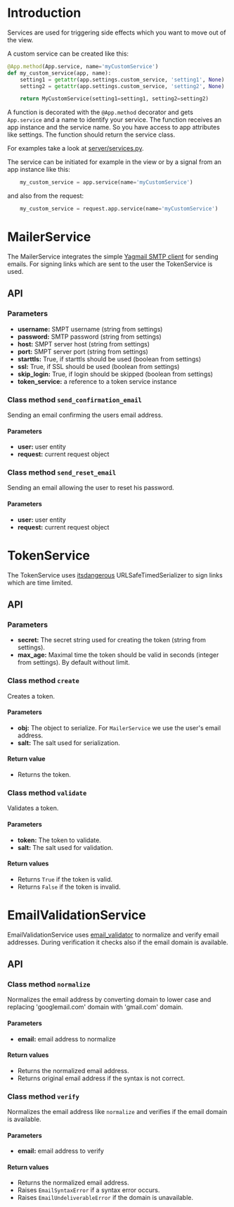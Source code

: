 # Introduction

Services are used for triggering side effects which you want to move out of the
view.

A custom service can be created like this:

```python
@App.method(App.service, name='myCustomService')
def my_custom_service(app, name):
    setting1 = getattr(app.settings.custom_service, 'setting1', None)
    setting2 = getattr(app.settings.custom_service, 'setting2', None)

    return MyCustomService(setting1=setting1, setting2=setting2)
```

A function is decorated with the `@App.method` decorator and gets `App.service`
and a name to identify your service.
The function receives an app instance and the service name. So you have access
to app attributes like settings. The function should return the service class.

For examples take a look at
[server/services.py](https://github.com/yacoma/auth-boilerplate/blob/master/server/services.py).

The service can be initiated for example in the view or by a signal from an
app instance like this:

```python
    my_custom_service = app.service(name='myCustomService')
```

and also from the request:

```python
    my_custom_service = request.app.service(name='myCustomService')
```

# MailerService

The MailerService integrates the simple
[Yagmail SMTP client](https://github.com/kootenpv/yagmail) for sending emails.
For signing links which are sent to the user the TokenService is used.

## API

### Parameters

* **username:** SMPT username (string from settings)
* **password:** SMTP password (string from settings)
* **host:** SMPT server host (string from settings)
* **port:** SMPT server port (string from settings)
* **starttls:** True, if starttls should be used (boolean from settings)
* **ssl:** True, if SSL should be used (boolean from settings)
* **skip_login:** True, if login should be skipped (boolean from settings)
* **token_service:** a reference to a token service instance

### Class method `send_confirmation_email`

Sending an email confirming the users email address.

#### Parameters

* **user:** user entity
* **request:** current request object

### Class method `send_reset_email`

Sending an email allowing the user to reset his password.

#### Parameters

* **user:** user entity
* **request:** current request object

# TokenService

The TokenService uses [itsdangerous](https://pythonhosted.org/itsdangerous)
URLSafeTimedSerializer to sign links which are time limited.

## API

### Parameters

* **secret:** The secret string used for creating the token
  (string from settings).
* **max_age:** Maximal time the token should be valid in seconds
  (integer from settings). By default without limit.

### Class method `create`

Creates a token.

#### Parameters

* **obj:** The object to serialize. For `MailerService` we use the user's
  email address.
* **salt:** The salt used for serialization.

#### Return value

* Returns the token.

### Class method `validate`

Validates a token.

#### Parameters

* **token:** The token to validate.
* **salt:** The salt used for validation.

#### Return values

* Returns `True` if the token is valid.
* Returns `False` if the token is invalid.

# EmailValidationService

EmailValidationService uses
[email_validator](https://github.com/JoshData/python-email-validator)
to normalize and verify email addresses.
During verification it checks also if the email domain is available.

## API

### Class method `normalize`

Normalizes the email address by converting domain to lower case and replacing
'googlemail.com' domain with 'gmail.com' domain.

#### Parameters

* **email:** email address to normalize

#### Return values

* Returns the normalized email address.
* Returns original email address if the syntax is not correct.

### Class method `verify`

Normalizes the email address like `normalize` and verifies if the email domain
is available.

#### Parameters

* **email:** email address to verify

#### Return values

* Returns the normalized email address.
* Raises `EmailSyntaxError` if a syntax error occurs.
* Raises `EmailUndeliverableError` if the domain is unavailable.

